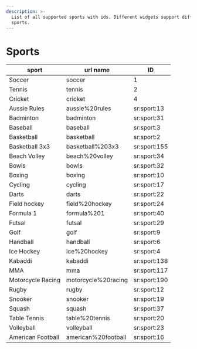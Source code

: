 ```yaml
---
description: >-
  List of all supported sports with ids. Different widgets support different
  sports.
---
```


# Sports

| sport             | url name            | ID           |
| ----------------- | ------------------- | ------------ |
| Soccer            | soccer              | 1            |
| Tennis            | tennis              | 2            |
| Cricket           | cricket             | 4            |
| Aussie Rules      | aussie%20rules      | sr:sport:13  |
| Badminton         | badminton           | sr:sport:31  |
| Baseball          | baseball            | sr:sport:3   |
| Basketball        | basketball          | sr:sport:2   |
| Basketball 3x3    | basketball%203x3    | sr:sport:155 |
| Beach Volley      | beach%20volley      | sr:sport:34  |
| Bowls             | bowls               | sr:sport:32  |
| Boxing            | boxing              | sr:sport:10  |
| Cycling           | cycling             | sr:sport:17  |
| Darts             | darts               | sr:sport:22  |
| Field hockey      | field%20hockey      | sr:sport:24  |
| Formula 1         | formula%201         | sr:sport:40  |
| Futsal            | futsal              | sr:sport:29  |
| Golf              | golf                | sr:sport:9   |
| Handball          | handball            | sr:sport:6   |
| Ice Hockey        | ice%20hockey        | sr:sport:4   |
| Kabaddi           | kabaddi             | sr:sport:138 |
| MMA               | mma                 | sr:sport:117 |
| Motorcycle Racing | motorcycle%20racing | sr:sport:190 |
| Rugby             | rugby               | sr:sport:12  |
| Snooker           | snooker             | sr:sport:19  |
| Squash            | squash              | sr:sport:37  |
| Table Tennis      | table%20tennis      | sr:sport:20  |
| Volleyball        | volleyball          | sr:sport:23  |
| American Football | american%20football | sr:sport:16  |
